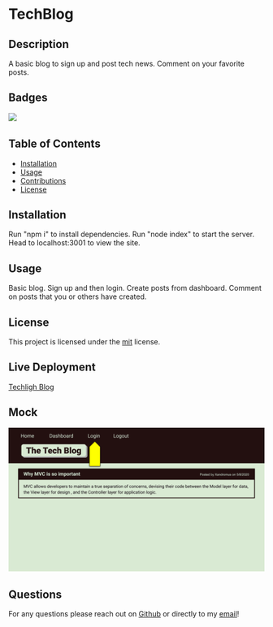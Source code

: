 # TechBlog

## Description 

A basic blog to sign up and post tech news. Comment on your favorite posts.

## Badges

![](https://img.shields.io/static/v1?label=license&message=mit&color=brightgreen?style=plastic&logo=appveyor)

## Table of Contents

* [Installation](#installation)
* [Usage](#usage)
* [Contributions](#contributing)
* [License](#license)


## Installation

Run "npm i" to install dependencies. Run "node index" to start the server. Head to localhost:3001 to view the site.


## Usage 

Basic blog. Sign up and then login. Create posts from dashboard. Comment on posts that you or others have created. 


## License

This project is licensed under the [mit](https://choosealicense.com/licenses/mit) license.

## Live Deployment

[Techligh Blog](https://techlite-blog.herokuapp.com/)

## Mock

![Mock](https://github.com/CucciPro/TechBlog/blob/master/public/assets/images/demo.gif)

## Questions

For any questions please reach out on [Github](https://github.com/CucciPro/) or directly to my [email](josej@email.arizona.edu)!

